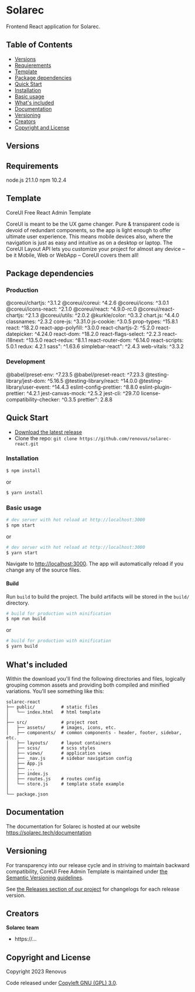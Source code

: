 
# Solarec

Frontend React application for Solarec.

## Table of Contents

* [Versions](#versions)
* [Requierements](#requirements)
* [Template](#template)
* [Package dependencies](#package-dependencies)
* [Quick Start](#quick-start)
* [Installation](#installation)
* [Basic usage](#basic-usage)
* [What's included](#whats-included)
* [Documentation](#documentation)
* [Versioning](#versioning)
* [Creators](#creators)
* [Copyright and License](#copyright-and-license)

## Versions


## Requirements

node.js 21.1.0
npm 10.2.4


## Template

CoreUI Free React Admin Template

CoreUI is meant to be the UX game changer. Pure & transparent code is devoid of redundant components, so the app is light enough to offer ultimate user experience. This means mobile devices also, where the navigation is just as easy and intuitive as on a desktop or laptop. The CoreUI Layout API lets you customize your project for almost any device – be it Mobile, Web or WebApp – CoreUI covers them all!


## Package dependencies

### Production

@coreui/chartjs: ^3.1.2
@coreui/coreui: ^4.2.6
@coreui/icons: ^3.0.1
@coreui/icons-react: ^2.1.0
@coreui/react: ^4.9.0-rc.0
@coreui/react-chartjs: ^2.1.3
@coreui/utils: ^2.0.2
@kurkle/color: ^0.3.2
chart.js: ^4.4.0
classnames: ^2.3.2
core-js: ^3.31.0
js-cookie: ^3.0.5
prop-types: ^15.8.1
react: ^18.2.0
react-app-polyfill: ^3.0.0
react-chartjs-2: ^5.2.0
react-datepicker: ^4.24.0
react-dom: ^18.2.0
react-flags-select: ^2.2.3
react-i18next: ^13.5.0
react-redux: ^8.1.1
react-router-dom: ^6.14.0
react-scripts: 5.0.1
redux: 4.2.1
sass": ^1.63.6
simplebar-react": ^2.4.3
web-vitals: ^3.3.2

### Development

@babel/preset-env: ^7.23.5
@babel/preset-react: ^7.23.3
@testing-library/jest-dom: ^5.16.5
@testing-library/react: ^14.0.0
@testing-library/user-event: ^14.4.3
eslint-config-prettier: ^8.8.0
eslint-plugin-prettier: ^4.2.1
jest-canvas-mock: ^2.5.2
jest-cli: ^29.7.0
license-compatibility-checker: ^0.3.5
prettier": 2.8.8


## Quick Start

- [Download the latest release](https://github.com/renovus/solarec-react/archive/refs/heads/main.zip)
- Clone the repo: `git clone https://github.com/renovus/solarec-react.git`

### Installation

``` bash
$ npm install
```

or

``` bash
$ yarn install
```

### Basic usage

``` bash
# dev server with hot reload at http://localhost:3000
$ npm start 
```

or 

``` bash
# dev server with hot reload at http://localhost:3000
$ yarn start
```

Navigate to [http://localhost:3000](http://localhost:3000). The app will automatically reload if you change any of the source files.

#### Build

Run `build` to build the project. The build artifacts will be stored in the `build/` directory.

```bash
# build for production with minification
$ npm run build
```

or

```bash
# build for production with minification
$ yarn build
```

## What's included

Within the download you'll find the following directories and files, logically grouping common assets and providing both compiled and minified variations. You'll see something like this:

```
solarec-react
├── public/          # static files
│   └── index.html   # html template
│
├── src/             # project root
│   ├── assets/      # images, icons, etc.
│   ├── components/  # common components - header, footer, sidebar, etc.
│   ├── layouts/     # layout containers
│   ├── scss/        # scss styles
│   ├── views/       # application views
│   ├── _nav.js      # sidebar navigation config
│   ├── App.js
│   ├── ...
│   ├── index.js
│   ├── routes.js    # routes config
│   └── store.js     # template state example 
│
└── package.json
```

## Documentation

The documentation for Solarec is hosted at our website https://solarec.tech/documentation

## Versioning

For transparency into our release cycle and in striving to maintain backward compatibility, CoreUI Free Admin Template is maintained under [the Semantic Versioning guidelines](http://semver.org/).

See [the Releases section of our project](https://github.com/coreui/coreui-free-react-admin-template/releases) for changelogs for each release version.

## Creators

**Solarec team**
* https://...

## Copyright and License

Copyright 2023 Renovus  

Code released under [Copyleft GNU (GPL) 3.0](https://www.gnu.org/licenses/gpl-3.0.en.html).


